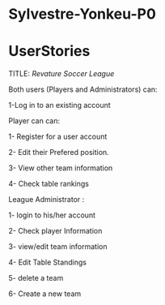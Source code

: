 # Sylvestre-Yonkeu-P0

# UserStories
TITLE:
*Revature Soccer League*

Both users (Players and Administrators) can:

1-Log in to an existing account


Player can  can:

1- Register for a user account

2- Edit their Prefered position.

3- View other team information

4- Check table rankings

League Administrator :

1- login to his/her account

2- Check player Information

3- view/edit team information

4- Edit Table Standings

5- delete a team

6- Create a new team
